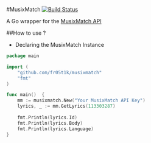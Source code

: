 #MusixMatch
[![Build Status](https://travis-ci.org/fr05t1k/musixmatch.svg?branch=master)](https://travis-ci.org/fr05t1k/musixmatch)

A Go wrapper for the [MusixMatch API](https://developer.musixmatch.com/)

##How to use ?

* Declaring the MusixMatch Instance

```go
package main

import (
    "github.com/fr05t1k/musixmatch"
    "fmt"
)

func main()  {
    mm := musixmatch.New("Your MusixMatch API Key") 
    lyrics, _ := mm.GetLyrics(113303287)
    
    fmt.Println(lyrics.Id)
    fmt.Println(lyrics.Body)
    fmt.Println(lyrics.Language)
}

```
